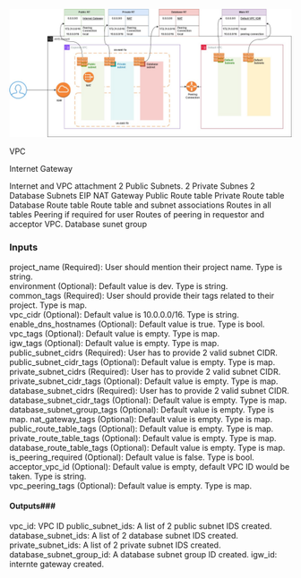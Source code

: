 

![alt text](vpc-1.jpg)


VPC 

Internet Gateway 

Internet and VPC attachment 
2 Public Subnets. 
2 Private Subnes 
2 Database Subnets 
EIP 
NAT Gateway 
Public Route table 
Private Route table 
Database Route table 
Route table and subnet associations 
Routes in all tables 
Peering if required for user 
Routes of peering in requestor and acceptor VPC. 
Database sunet group 

### Inputs 


project_name (Required): User should mention their project name. Type is string.              
environment (Optional): Default value is dev. Type is string.                    
common_tags (Required): User should provide their tags related to their project. Type is map.                       
vpc_cidr (Optional): Default value is 10.0.0.0/16. Type is string.                              
enable_dns_hostnames (Optional): Default value is true. Type is bool.                                           
vpc_tags (Optional): Default value is empty. Type is map.                             
igw_tags (Optional): Default value is empty. Type is map.                
public_subnet_cidrs (Required): User has to provide 2 valid subnet CIDR. 
public_subnet_cidr_tags (Optional): Default value is empty. Type is map. 
private_subnet_cidrs (Required): User has to provide 2 valid subnet CIDR. 
private_subnet_cidr_tags (Optional): Default value is empty. Type is map. 
database_subnet_cidrs (Required): User has to provide 2 valid subnet CIDR. 
database_subnet_cidr_tags (Optional): Default value is empty. Type is map. 
database_subnet_group_tags (Optional): Default value is empty. Type is map. 
nat_gateway_tags (Optional): Default value is empty. Type is map. 
public_route_table_tags (Optional): Default value is empty. Type is map. 
private_route_table_tags (Optional): Default value is empty. Type is map. 
database_route_table_tags (Optional): Default value is empty. Type is map. 
is_peering_required (Optional): Default value is false. Type is bool. 
acceptor_vpc_id (Optional): Default value is empty, default VPC ID would be taken. Type is string.  
vpc_peering_tags (Optional): Default value is empty. Type is map.  

#### Outputs###

vpc_id: VPC ID 
public_subnet_ids: A list of 2 public subnet IDS created.  
database_subnet_ids: A list of 2 database subnet IDS created. 
private_subnet_ids: A list of 2 private subnet IDS created. 
database_subnet_group_id: A database subnet group ID created. 
igw_id: internte gateway created. 
